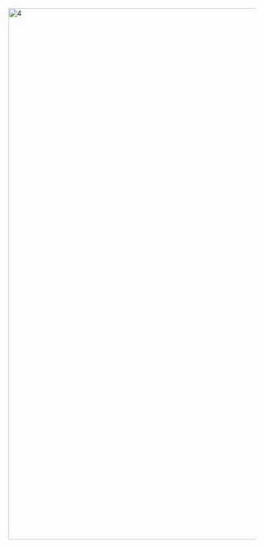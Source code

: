 <img width="1920" height="1080" alt="4" src="https://github.com/user-attachments/assets/9101af3f-94b9-41ae-8aa8-a6df294039d2" />
